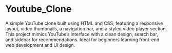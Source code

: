 # Youtube_Clone
A simple YouTube clone built using HTML and CSS, featuring a responsive layout, video thumbnails, a navigation bar, and a styled video player section. This project mimics YouTube’s interface with a clean design, search bar, and sidebar for recommendations. Ideal for beginners learning front-end web development and UI design.

